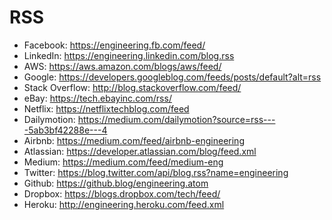 # RSS

- Facebook: https://engineering.fb.com/feed/
- LinkedIn: https://engineering.linkedin.com/blog.rss
- AWS: https://aws.amazon.com/blogs/aws/feed/
- Google: https://developers.googleblog.com/feeds/posts/default?alt=rss
- Stack Overflow: http://blog.stackoverflow.com/feed/
- eBay: https://tech.ebayinc.com/rss/
- Netflix: https://netflixtechblog.com/feed
- Dailymotion: https://medium.com/dailymotion?source=rss----5ab3bf42288e---4
- Airbnb: https://medium.com/feed/airbnb-engineering
- Atlassian: https://developer.atlassian.com/blog/feed.xml
- Medium: https://medium.com/feed/medium-eng
- Twitter: https://blog.twitter.com/api/blog.rss?name=engineering
- Github: https://github.blog/engineering.atom
- Dropbox: https://blogs.dropbox.com/tech/feed/
- Heroku: http://engineering.heroku.com/feed.xml
